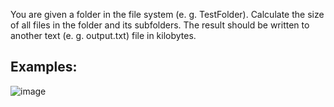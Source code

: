 You are given a folder in the file system (e. g. TestFolder). Calculate the size of all files in the folder and its subfolders. The result should be written to another text (e. g. оutput.txt) file in kilobytes.

## Examples:

![image](https://user-images.githubusercontent.com/45227327/214652605-4a7d9f31-b621-4e9e-a9dd-cd3bbd9aa12f.png)

